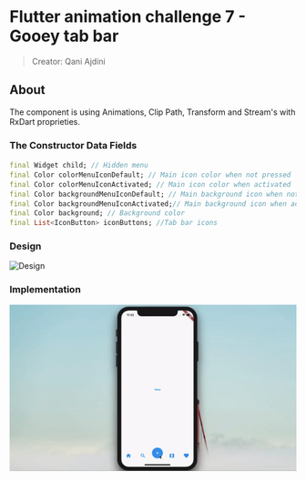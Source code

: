 # Flutter animation challenge 7 - Gooey tab bar
> Creator: Qani Ajdini

## About
The component is using Animations, Clip Path, Transform and Stream's with RxDart proprieties.

### The Constructor Data Fields
````dart
final Widget child; // Hidden menu
final Color colorMenuIconDefault; // Main icon color when not pressed
final Color colorMenuIconActivated; // Main icon color when activated
final Color backgroundMenuIconDefault; // Main background icon when not pressed
final Color backgroundMenuIconActivated;// Main background icon when activated
final Color background; // Background color
final List<IconButton> iconButtons; //Tab bar icons
````
    
### Design

![Design](./docs/inspiration.gif)

### Implementation

![Implementation](./docs/app_running.gif)
